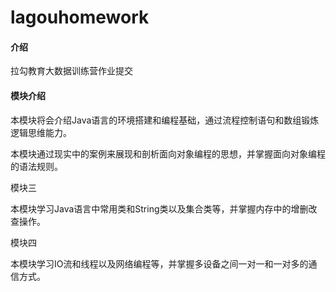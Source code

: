 # lagouhomework

#### 介绍
拉勾教育大数据训练营作业提交



#### 模块介绍

[模块一]: https://gitee.com/michael100824/lagouhomework/tree/master/%E6%A8%A1%E5%9D%97%E4%B8%80	"模块一"

本模块将会介绍Java语言的环境搭建和编程基础，通过流程控制语句和数组锻炼逻辑思维能力。



[模块二]: https://gitee.com/michael100824/lagouhomework/tree/master/%E6%A8%A1%E5%9D%97%E4%BA%8C

本模块通过现实中的案例来展现和剖析面向对象编程的思想，并掌握面向对象编程的语法规则。



模块三

本模块学习Java语言中常用类和String类以及集合类等，并掌握内存中的增删改查操作。



模块四

本模块学习IO流和线程以及网络编程等，并掌握多设备之间一对一和一对多的通信方式。